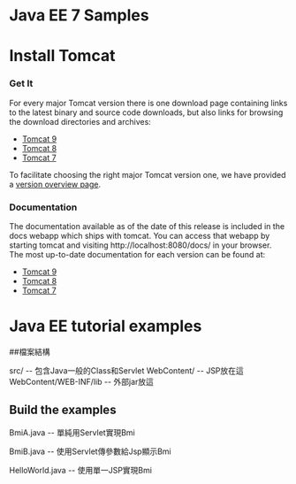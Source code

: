 # Java EE 7 Samples #

# Install Tomcat #

### Get It

For every major Tomcat version there is one download page containing
links to the latest binary and source code downloads, but also
links for browsing the download directories and archives:
- [Tomcat 9](https://tomcat.apache.org/download-90.cgi)
- [Tomcat 8](https://tomcat.apache.org/download-80.cgi)
- [Tomcat 7](https://tomcat.apache.org/download-70.cgi)

To facilitate choosing the right major Tomcat version one, we have provided a
[version overview page](https://tomcat.apache.org/whichversion.html).

### Documentation

The documentation available as of the date of this release is
included in the docs webapp which ships with tomcat. You can access that webapp
by starting tomcat and visiting http://localhost:8080/docs/ in your browser.
The most up-to-date documentation for each version can be found at:
- [Tomcat 9](https://tomcat.apache.org/tomcat-9.0-doc/)
- [Tomcat 8](https://tomcat.apache.org/tomcat-8.5-doc/)
- [Tomcat 7](https://tomcat.apache.org/tomcat-7.0-doc/)


# Java EE tutorial examples

##檔案結構

src/ -- 包含Java一般的Class和Servlet
WebContent/ -- JSP放在這
WebContent/WEB-INF/lib -- 外部jar放這


## Build the examples

BmiA.java -- 單純用Servlet實現Bmi

BmiB.java -- 使用Servlet傳參數給Jsp顯示Bmi

HelloWorld.java -- 使用單一JSP實現Bmi
